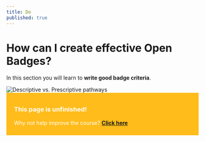 ```yaml
---
title: Do
published: true
---
```


# How can I create effective Open Badges?

In this section you will learn to **write good badge criteria**.

<img src="{{ site.baseurl }}/img/visual-thinkery/prescriptive-descriptive.png" alt="Descriptive vs. Prescriptive pathways">

<div style="background:#FFBC1A; padding:10px; padding-left:20px; color:white;">
<h3>This page is unfinished!</h3>
<p>Why not help improve the course? <strong><a href="https://github.com/thinkoutloudclub/badge-course/wiki/Help-improve-the-Open-Badges-101-course">Click here</a></strong></p>
</div>
